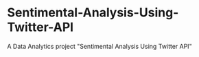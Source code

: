 # Sentimental-Analysis-Using-Twitter-API
A Data Analytics project "Sentimental Analysis Using Twitter API"
